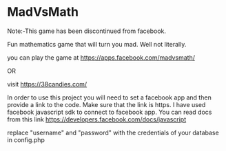 MadVsMath
=========

Note:-This game has been discontinued from facebook.

Fun mathematics game that will turn you mad. Well not literally.

you can play the game at https://apps.facebook.com/madvsmath/

OR 

visit https://38candies.com/

In order to use this project you will need to set a facebook app and then provide a link to the code. Make sure that the link is https.
I have used facebook javascript sdk to connect to facebook app. You can read docs from this link https://developers.facebook.com/docs/javascript

replace "username" and "password" with the credentials of your database in config.php

